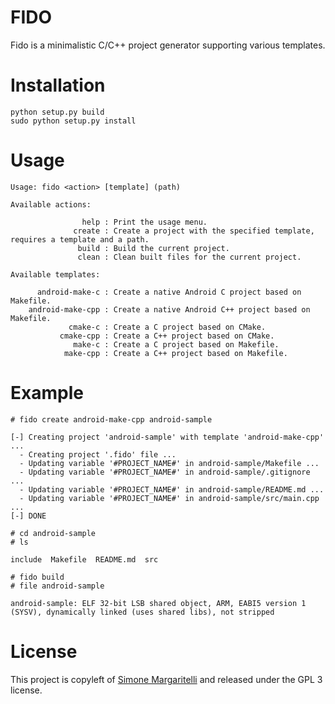 FIDO
==

Fido is a minimalistic C/C++ project generator supporting various templates.

Installation
==

    python setup.py build
    sudo python setup.py install

Usage
==

    Usage: fido <action> [template] (path)

    Available actions:

                    help : Print the usage menu.
                  create : Create a project with the specified template, requires a template and a path.
                   build : Build the current project.
                   clean : Clean built files for the current project.

    Available templates:

          android-make-c : Create a native Android C project based on Makefile.
        android-make-cpp : Create a native Android C++ project based on Makefile.
                 cmake-c : Create a C project based on CMake.
               cmake-cpp : Create a C++ project based on CMake.
                  make-c : Create a C project based on Makefile.
                make-cpp : Create a C++ project based on Makefile.

Example
==

    # fido create android-make-cpp android-sample
    
    [-] Creating project 'android-sample' with template 'android-make-cpp' ...
      - Creating project '.fido' file ...
      - Updating variable '#PROJECT_NAME#' in android-sample/Makefile ...
      - Updating variable '#PROJECT_NAME#' in android-sample/.gitignore ...
      - Updating variable '#PROJECT_NAME#' in android-sample/README.md ...
      - Updating variable '#PROJECT_NAME#' in android-sample/src/main.cpp ...
    [-] DONE

    # cd android-sample
    # ls
    
    include  Makefile  README.md  src

    # fido build
    # file android-sample
    
    android-sample: ELF 32-bit LSB shared object, ARM, EABI5 version 1 (SYSV), dynamically linked (uses shared libs), not stripped

License
==

This project is copyleft of [Simone Margaritelli](http://www.evilsocket.net/) and released under the GPL 3 license.